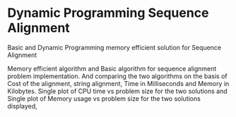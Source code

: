 # Dynamic Programming Sequence Alignment
Basic and Dynamic Programming memory efficient solution for Sequence Alignment



Memory efficient algorithm and Basic algorithm for sequence alignment problem implementation. And comparing the two algorithms on the basis of Cost of the alignment, string alignment, Time in Milliseconds and Memory in Kilobytes. Single plot of CPU time vs problem size for the two solutions and Single plot of Memory usage vs problem size for the two solutions displayed,
